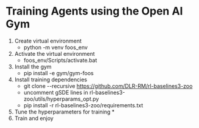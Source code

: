 
# Training Agents using the Open AI Gym
1. Create virtual environment
    * python -m venv foos_env
2. Activate the virtual environment
    * foos_env/Scripts/activate.bat
3. Install the gym
    * pip install -e gym/gym-foos
4. Install training dependencies
    * git clone --recursive https://github.com/DLR-RM/rl-baselines3-zoo
    * uncomment gSDE lines in rl-baselines3-zoo/utils/hyperparams_opt.py
    * pip install -r rl-baselines3-zoo/requirements.txt
5. Tune the hyperparameters for training
    * 
6. Train and enjoy